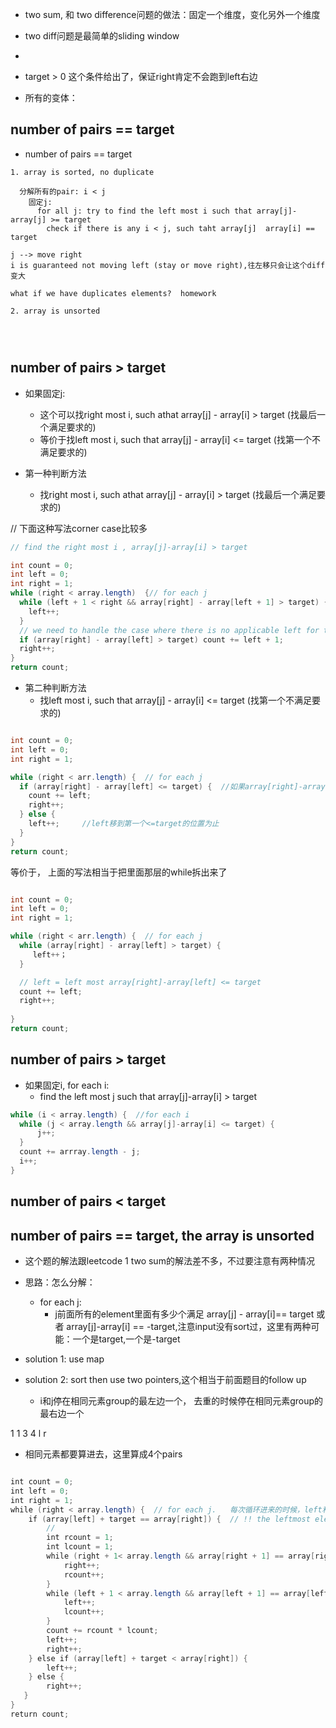 - two sum, 和 two difference问题的做法：固定一个维度，变化另外一个维度


- two diff问题是最简单的sliding window
- 
- target > 0 这个条件给出了，保证right肯定不会跑到left右边
- 所有的变体：

number of pairs == target
-
- number of pairs ==  target
```
1. array is sorted, no duplicate

  分解所有的pair: i < j
    固定j:
      for all j: try to find the left most i such that array[j]-array[j] >= target
        check if there is any i < j, such taht array[j]  array[i] == target

j --> move right
i is guaranteed not moving left (stay or move right),往左移只会让这个diff变大

what if we have duplicates elements?  homework

2. array is unsorted




```


number of pairs > target
-
- 如果固定j:
  - 这个可以找right most i, such athat array[j] - array[i] > target  (找最后一个满足要求的)
  - 等价于找left most i, such that array[j] - array[i] <= target  (找第一个不满足要求的)

- 第一种判断方法
  - 找right most i, such athat array[j] - array[i] > target  (找最后一个满足要求的)

// 下面这种写法corner  case比较多
```java
// find the right most i , array[j]-array[i] > target

int count = 0;
int left = 0;
int right = 1;
while (right < array.length)  {// for each j
  while (left + 1 < right && array[right] - array[left + 1] > target) {  //我们想把left走到最后一个满足条件的位置，所以其实是要判断left的下一个位置，left才能往前走
    left++;
  }
  // we need to handle the case where there is no applicable left for the current right
  if (array[right] - array[left] > target) count += left + 1;
  right++;
}  
return count;

```

- 第二种判断方法
  - 找left most i, such that array[j] - array[i] <= target  (找第一个不满足要求的)


```java

int count = 0;
int left = 0;
int right = 1;

while (right < arr.length) {  // for each j
  if (array[right] - array[left] <= target) {  //如果array[right]-array[left]<=target,我们可以移动j了，同时count+=left, left不算进去
    count += left;
    right++;
  } else {
    left++;     //left移到第一个<=target的位置为止
  }
}
return count;

```

等价于， 上面的写法相当于把里面那层的while拆出来了


```java

int count = 0;
int left = 0;
int right = 1;

while (right < arr.length) {  // for each j
  while (array[right] - array[left] > target) {
     left++；
  } 

  // left = left most array[right]-array[left] <= target
  count += left;
  right++;
  
}
return count;

```


number of pairs > target
-
- 如果固定i, for each i:
  - find the left most j such that array[j]-array[i] > target
  
```java
while (i < array.length) {  //for each i
  while (j < array.length && array[j]-array[i] <= target) {
      j++;
  }
  count += arrray.length - j;
  i++;
}


```



number of pairs < target
-



number of pairs == target, the array is unsorted
-
- 这个题的解法跟leetcode 1 two sum的解法差不多，不过要注意有两种情况
- 思路：怎么分解：
  - for each j: 
    - j前面所有的element里面有多少个满足 array[j] - array[i]== target 或者 array[j]-array[i] == -target,注意input没有sort过，这里有两种可能：一个是target,一个是-target


 - solution 1: use map
 - solution 2: sort then use two pointers,这个相当于前面题目的follow up
   - i和j停在相同元素group的最左边一个， 去重的时候停在相同元素group的最右边一个


1 1 3 4 
l   r

- 相同元素都要算进去，这里算成4个pairs

```java

int‌ ‌count‌ ‌=‌ ‌0;‌ ‌
int‌ ‌left‌ ‌=‌ ‌0;‌ ‌
int‌ ‌right‌ ‌=‌ ‌1;‌ ‌
while‌ ‌(right‌ ‌<‌ ‌array.length)‌ ‌{‌  ‌//‌ ‌for‌ ‌each‌ ‌j.‌ ‌  每次循环进来的时候，left和right停在相同元素group的最左边
    if‌ ‌(array[left]‌ ‌+‌ ‌target‌ ‌==‌ ‌array[right])‌ ‌{‌ ‌ ‌//‌ ‌!!‌ ‌the‌ ‌leftmost‌ ‌element‌ ‌of‌ ‌the‌ ‌group‌ ‌of‌ ‌identical‌ ‌elements‌ ‌
        //‌ ‌
        int‌ ‌rcount‌ ‌=‌ ‌1;‌ ‌
        int‌ ‌lcount‌ ‌=‌ ‌1;‌ ‌
        while‌ ‌(right‌ ‌+‌ ‌1<‌ ‌array.length‌ ‌&&‌ ‌array[right‌ ‌+‌ ‌1]‌ ‌==‌ ‌array[right])‌ ‌{‌ ‌ //这里看的都是下一个， 停在相同元素gropu的最后一个 
            right++;‌ ‌
            rcount++;‌ ‌
        }‌ ‌
        while‌ ‌(left‌ ‌+‌ ‌1‌ ‌<‌ ‌array.length‌ ‌&&‌ ‌array[left‌ ‌+‌ ‌1]‌ ‌==‌ ‌array[left])‌ ‌{‌ ‌
            left++;‌ ‌
            lcount++;‌ ‌
        }‌ ‌
        count‌ ‌+=‌ ‌rcount‌ ‌*‌ ‌lcount;‌ ‌
        left++;‌ ‌
        right++;‌ ‌
    }‌ ‌else‌ ‌if‌ ‌(array[left]‌ ‌+‌ ‌target‌ ‌<‌ ‌array[right])‌ ‌{‌ ‌
        left++;‌ ‌
    }‌ ‌else‌ ‌{‌ ‌
        right++;‌ ‌
   }‌ ‌
}‌ ‌
return‌ ‌count;‌ ‌

```